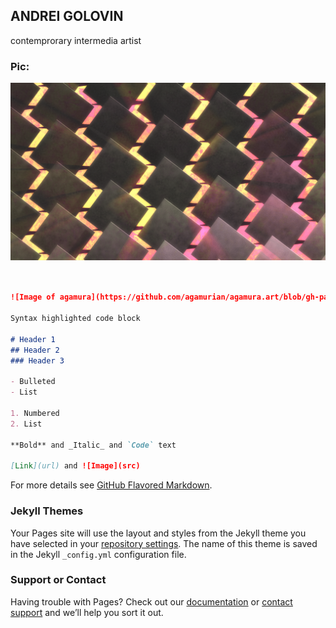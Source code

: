 ## ANDREI GOLOVIN

contemprorary intermedia artist

### Pic:

![Image of agamura](https://github.com/agamurian/agamura.art/blob/gh-pages/untitled-zooper-12.png)

```markdown


![Image of agamura](https://github.com/agamurian/agamura.art/blob/gh-pages/untitled-zooper-12.png)

Syntax highlighted code block

# Header 1
## Header 2
### Header 3

- Bulleted
- List

1. Numbered
2. List

**Bold** and _Italic_ and `Code` text

[Link](url) and ![Image](src)
```

For more details see [GitHub Flavored Markdown](https://guides.github.com/features/mastering-markdown/).

### Jekyll Themes

Your Pages site will use the layout and styles from the Jekyll theme you have selected in your [repository settings](https://github.com/agamurian/agamurian.github.io/settings). The name of this theme is saved in the Jekyll `_config.yml` configuration file.

### Support or Contact

Having trouble with Pages? Check out our [documentation](https://help.github.com/categories/github-pages-basics/) or [contact support](https://github.com/contact) and we’ll help you sort it out.
